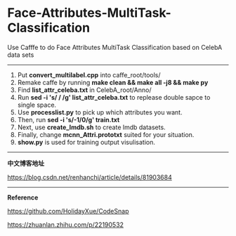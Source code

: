 # Face-Attributes-MultiTask-Classification
Use Cafffe to do Face Attributes MultiTask Classification based on CelebA data sets

----
1. Put **convert_multilabel.cpp** into caffe_root/tools/
2. Remake caffe by running **make clean && make all -j8 && make py**
3. Find **list_attr_celeba.txt** in CelebA_root/Anno/
4. Run **sed -i 's/    / /g' list_attr_celeba.txt** to replease double sapce to single space.
5. Use **processlist.py** to pick up which attributes you want.
6. Then, run **sed -i 's/-1/0/g' train.txt**
7. Next, use **create_lmdb.sh** to create lmdb datasets.
8. Finally, change **mcnn_Attri.prototxt** suited for your situation.
9. **show.py** is used for training output visulisation.
----

**中文博客地址**

https://blog.csdn.net/renhanchi/article/details/81903684

----

**Reference**

https://github.com/HolidayXue/CodeSnap

https://zhuanlan.zhihu.com/p/22190532
